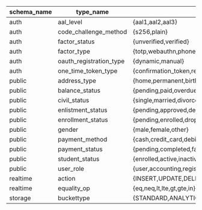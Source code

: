 | schema_name | type_name               | labels                                                                                                                          | display_type                 |
| ----------- | ----------------------- | ------------------------------------------------------------------------------------------------------------------------------- | ---------------------------- |
| auth        | aal_level               | {aal1,aal2,aal3}                                                                                                                | auth.aal_level               |
| auth        | code_challenge_method   | {s256,plain}                                                                                                                    | auth.code_challenge_method   |
| auth        | factor_status           | {unverified,verified}                                                                                                           | auth.factor_status           |
| auth        | factor_type             | {totp,webauthn,phone}                                                                                                           | auth.factor_type             |
| auth        | oauth_registration_type | {dynamic,manual}                                                                                                                | auth.oauth_registration_type |
| auth        | one_time_token_type     | {confirmation_token,reauthentication_token,recovery_token,email_change_token_new,email_change_token_current,phone_change_token} | auth.one_time_token_type     |
| public      | address_type            | {home,permanent,birthplace,city,"no selection"}                                                                                 | address_type                 |
| public      | balance_status          | {pending,paid,overdue,cancelled,partial}                                                                                        | balance_status               |
| public      | civil_status            | {single,married,divorced,widowed,separated}                                                                                     | civil_status                 |
| public      | enlistment_status       | {pending,approved,denied}                                                                                                       | enlistment_status            |
| public      | enrollment_status       | {pending,enrolled,dropped,completed,failed,withdrawn}                                                                           | enrollment_status            |
| public      | gender                  | {male,female,other}                                                                                                             | gender                       |
| public      | payment_method          | {cash,credit_card,debit_card,bank_transfer,online,check,scholarship}                                                            | payment_method               |
| public      | payment_status          | {pending,completed,failed,refunded}                                                                                             | payment_status               |
| public      | student_status          | {enrolled,active,inactive,on_leave,graduated,dropped,transferred}                                                               | student_status               |
| public      | user_role               | {user,accounting,registrar,admin,superadmin,student}                                                                            | user_role                    |
| realtime    | action                  | {INSERT,UPDATE,DELETE,TRUNCATE,ERROR}                                                                                           | realtime.action              |
| realtime    | equality_op             | {eq,neq,lt,lte,gt,gte,in}                                                                                                       | realtime.equality_op         |
| storage     | buckettype              | {STANDARD,ANALYTICS}                                                                                                            | storage.buckettype           |
